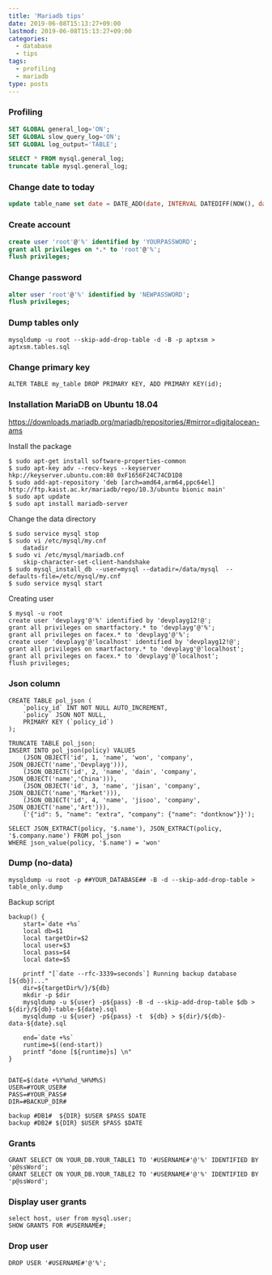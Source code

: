 ```yaml
---
title: 'Mariadb tips'
date: 2019-06-08T15:13:27+09:00
lastmod: 2019-06-08T15:13:27+09:00
categories: 
  - database
  - tips
tags: 
  - profiling
  - mariadb
type: posts
---
```


### Profiling

```sql
SET GLOBAL general_log='ON'; 
SET GLOBAL slow_query_log='ON'; 
SET GLOBAL log_output='TABLE'; 

SELECT * FROM mysql.general_log;
truncate table mysql.general_log; 
```

### Change date to today

```sql
update table_name set date = DATE_ADD(date, INTERVAL DATEDIFF(NOW(), date) DAY);
```

### Create account

```sql
create user 'root'@'%' identified by 'YOURPASSWORD';
grant all privileges on *.* to 'root'@'%';
flush privileges;
```

### Change password

```sql
alter user 'root'@'%' identified by 'NEWPASSWORD';
flush privileges;
```

### Dump tables only

    mysqldump -u root --skip-add-drop-table -d -B -p aptxsm > aptxsm.tables.sql

### Change primary key

    ALTER TABLE my_table DROP PRIMARY KEY, ADD PRIMARY KEY(id);

### Installation MariaDB on Ubuntu 18.04

https://downloads.mariadb.org/mariadb/repositories/#mirror=digitalocean-ams

Install the package

    $ sudo apt-get install software-properties-common
    $ sudo apt-key adv --recv-keys --keyserver hkp://keyserver.ubuntu.com:80 0xF1656F24C74CD1D8
    $ sudo add-apt-repository 'deb [arch=amd64,arm64,ppc64el] http://ftp.kaist.ac.kr/mariadb/repo/10.3/ubuntu bionic main'
    $ sudo apt update
    $ sudo apt install mariadb-server

Change the data directory

    $ sudo service mysql stop
    $ sudo vi /etc/mysql/my.cnf
        datadir 
    $ sudo vi /etc/mysql/mariadb.cnf
        skip-character-set-client-handshake
    $ sudo mysql_install_db --user=mysql --datadir=/data/mysql  --defaults-file=/etc/mysql/my.cnf
    $ sudo service mysql start


Creating user

    $ mysql -u root
    create user 'devplayg'@'%' identified by 'devplayg12!@';
    grant all privileges on smartfactory.* to 'devplayg'@'%';
    grant all privileges on facex.* to 'devplayg'@'%';
    create user 'devplayg'@'localhost' identified by 'devplayg12!@';
    grant all privileges on smartfactory.* to 'devplayg'@'localhost';
    grant all privileges on facex.* to 'devplayg'@'localhost';
    flush privileges;

### Json column

    CREATE TABLE pol_json (
        `policy_id` INT NOT NULL AUTO_INCREMENT,
        `policy` JSON NOT NULL,
        PRIMARY KEY (`policy_id`)
    );

    TRUNCATE TABLE pol_json;
    INSERT INTO pol_json(policy) VALUES
        (JSON_OBJECT('id', 1, 'name', 'won', 'company', JSON_OBJECT('name','Devplayg'))),
        (JSON_OBJECT('id', 2, 'name', 'dain', 'company', JSON_OBJECT('name','China'))),
        (JSON_OBJECT('id', 3, 'name', 'jisan', 'company', JSON_OBJECT('name','Market'))),
        (JSON_OBJECT('id', 4, 'name', 'jisoo', 'company', JSON_OBJECT('name','Art'))),
        ('{"id": 5, "name": "extra", "company": {"name": "dontknow"}}');

    SELECT JSON_EXTRACT(policy, '$.name'), JSON_EXTRACT(policy, '$.company.name') FROM pol_json
    WHERE json_value(policy, '$.name') = 'won'


### Dump (no-data)

    mysqldump -u root -p ##YOUR_DATABASE## -B -d --skip-add-drop-table > table_only.dump

Backup script

    backup() {
        start=`date +%s`
        local db=$1
        local targetDir=$2
        local user=$3
        local pass=$4
        local date=$5

        printf "[`date --rfc-3339=seconds`] Running backup database [${db}]..."
        dir=${targetDir%/}/${db}
        mkdir -p $dir
        mysqldump -u ${user} -p${pass} -B -d --skip-add-drop-table $db > ${dir}/${db}-table-${date}.sql
        mysqldump -u ${user} -p${pass} -t  ${db} > ${dir}/${db}-data-${date}.sql

        end=`date +%s`
        runtime=$((end-start))
        printf "done [${runtime}s] \n"
    }


    DATE=$(date +%Y%m%d_%H%M%S)
    USER=#YOUR_USER#
    PASS=#YOUR_PASS#
    DIR=#BACKUP_DIR#

    backup #DB1#  ${DIR} $USER $PASS $DATE
    backup #DB2# ${DIR} $USER $PASS $DATE



### Grants

    GRANT SELECT ON YOUR_DB.YOUR_TABLE1 TO '#USERNAME#'@'%' IDENTIFIED BY 'p@ssWord';
    GRANT SELECT ON YOUR_DB.YOUR_TABLE2 TO '#USERNAME#'@'%' IDENTIFIED BY 'p@ssWord';

### Display user grants
    select host, user from mysql.user;
    SHOW GRANTS FOR #USERNAME#;

### Drop user

    DROP USER '#USERNAME#'@'%';

